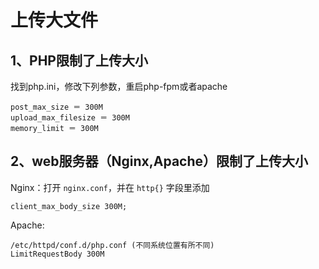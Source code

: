 # 上传大文件

## 1、PHP限制了上传大小

找到php.ini，修改下列参数，重启php-fpm或者apache

```
post_max_size ＝ 300M
upload_max_filesize ＝ 300M
memory_limit ＝ 300M
```

## 2、web服务器（Nginx,Apache）限制了上传大小

Nginx：打开 `nginx.conf`，并在 `http{}` 字段里添加

```
client_max_body_size 300M;
```

Apache:

```
/etc/httpd/conf.d/php.conf (不同系统位置有所不同)
LimitRequestBody 300M
```